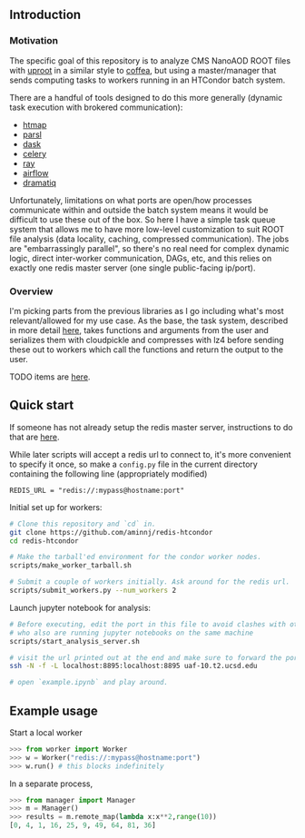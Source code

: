 ## Introduction

### Motivation

The specific goal of this repository is to analyze CMS NanoAOD ROOT files with [uproot](https://github.com/scikit-hep/uproot)
in a similar style to [coffea](https://github.com/CoffeaTeam/coffea), but using a master/manager
that sends computing tasks to workers running in an HTCondor batch system.

There are a handful of tools designed to do this more generally (dynamic task execution with brokered communication):
* [htmap](https://github.com/htcondor/htmap)
* [parsl](https://github.com/Parsl/parsl)
* [dask](https://distributed.dask.org/en/latest/)
* [celery](https://github.com/celery/celery)
* [ray](https://github.com/ray-project/ray)
* [airflow](https://github.com/apache/airflow)
* [dramatiq](https://github.com/Bogdanp/dramatiq)

Unfortunately, limitations on what ports are open/how processes communicate
within and outside the batch system means it would be difficult to use these
out of the box. So here I have a simple task queue system that allows me to
have more low-level customization to suit ROOT file analysis (data locality,
caching, compressed communication).  The jobs are "embarrassingly parallel",
so there's no real need for complex dynamic logic, direct inter-worker
communication, DAGs, etc, and this relies on exactly one redis master server
(one single public-facing ip/port).

### Overview

I'm picking parts from the previous libraries as I go including
what's most relevant/allowed for my use case. As the base, the task system, described
in more detail [here](notes/minimal_queue.md), takes functions and arguments
from the user and serializes them with cloudpickle and compresses with lz4 
before sending these out to workers which call the functions and return the
output to the user.

TODO items are [here](notes/todo.md).


## Quick start

If someone has not already setup the redis master server, instructions
to do that are [here](notes/installing_redis.md).

While later scripts will accept a redis url to connect to, it's more convenient to specify it once,
so make a `config.py` file in the current directory containing the following line (appropriately modified)
```
REDIS_URL = "redis://:mypass@hostname:port"
```

Initial set up for workers:
```bash
# Clone this repository and `cd` in.
git clone https://github.com/aminnj/redis-htcondor
cd redis-htcondor

# Make the tarball'ed environment for the condor worker nodes.
scripts/make_worker_tarball.sh

# Submit a couple of workers initially. Ask around for the redis url.
scripts/submit_workers.py --num_workers 2
```

Launch jupyter notebook for analysis:
```bash
# Before executing, edit the port in this file to avoid clashes with other users
# who also are running jupyter notebooks on the same machine
scripts/start_analysis_server.sh

# visit the url printed out at the end and make sure to forward the port to your laptop first. e.g.,
ssh -N -f -L localhost:8895:localhost:8895 uaf-10.t2.ucsd.edu

# open `example.ipynb` and play around.
```

## Example usage

Start a local worker
```python
>>> from worker import Worker
>>> w = Worker("redis://:mypass@hostname:port")
>>> w.run() # this blocks indefinitely
```

In a separate process,
```python
>>> from manager import Manager
>>> m = Manager()
>>> results = m.remote_map(lambda x:x**2,range(10))
[0, 4, 1, 16, 25, 9, 49, 64, 81, 36]
```
